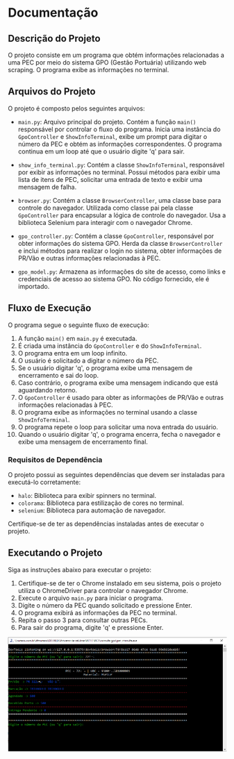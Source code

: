 # Documentação

## Descrição do Projeto

O projeto consiste em um programa que obtém informações relacionadas a uma PEC por meio do sistema GPO (Gestão Portuária) utilizando web scraping. O programa exibe as informações no terminal.

## Arquivos do Projeto

O projeto é composto pelos seguintes arquivos:

- `main.py`: Arquivo principal do projeto. Contém a função `main()` responsável por controlar o fluxo do programa. Inicia uma instância do `GpoController` e `ShowInfoTerminal`, exibe um prompt para digitar o número da PEC e obtém as informações correspondentes. O programa continua em um loop até que o usuário digite 'q' para sair.

- `show_info_terminal.py`: Contém a classe `ShowInfoTerminal`, responsável por exibir as informações no terminal. Possui métodos para exibir uma lista de itens de PEC, solicitar uma entrada de texto e exibir uma mensagem de falha.

- `browser.py`: Contém a classe `BrowserController`, uma classe base para controle do navegador. Utilizada como classe pai pela classe `GpoController` para encapsular a lógica de controle do navegador. Usa a biblioteca Selenium para interagir com o navegador Chrome.

- `gpo_controller.py`: Contém a classe `GpoController`, responsável por obter informações do sistema GPO. Herda da classe `BrowserController` e inclui métodos para realizar o login no sistema, obter informações de PR/Vão e outras informações relacionadas à PEC.

- `gpo_model.py`: Armazena as informações do site de acesso, como links e credenciais de acesso ao sistema GPO. No código fornecido, ele é importado.

## Fluxo de Execução

O programa segue o seguinte fluxo de execução:

1. A função `main()` em `main.py` é executada.
2. É criada uma instância do `GpoController` e do `ShowInfoTerminal`.
3. O programa entra em um loop infinito.
4. O usuário é solicitado a digitar o número da PEC.
5. Se o usuário digitar 'q', o programa exibe uma mensagem de encerramento e sai do loop.
6. Caso contrário, o programa exibe uma mensagem indicando que está aguardando retorno.
7. O `GpoController` é usado para obter as informações de PR/Vão e outras informações relacionadas à PEC.
8. O programa exibe as informações no terminal usando a classe `ShowInfoTerminal`.
9. O programa repete o loop para solicitar uma nova entrada do usuário.
10. Quando o usuário digitar 'q', o programa encerra, fecha o navegador e exibe uma mensagem de encerramento final.

### Requisitos de Dependência

O projeto possui as seguintes dependências que devem ser instaladas para executá-lo corretamente:

- `halo`: Biblioteca para exibir spinners no terminal.
- `colorama`: Biblioteca para estilização de cores no terminal.
- `selenium`: Biblioteca para automação de navegador.

Certifique-se de ter as dependências instaladas antes de executar o projeto.

## Executando o Projeto

Siga as instruções abaixo para executar o projeto:

1. Certifique-se de ter o Chrome instalado em seu sistema, pois o projeto utiliza o ChromeDriver para controlar o navegador Chrome.
2. Execute o arquivo `main.py` para iniciar o programa.
3. Digite o número da PEC quando solicitado e pressione Enter.
4. O programa exibirá as informações da PEC no terminal.
5. Repita o passo 3 para consultar outras PECs.
6. Para sair do programa, digite 'q' e pressione Enter.

![](imgs/resultado_final.png)